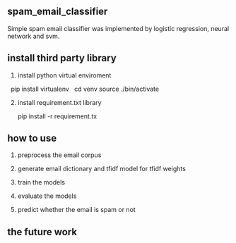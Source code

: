 ## spam_email_classifier
Simple spam email classifier was implemented by logistic regression, neural network and svm.

## install third party library
1. install python virtual enviroment

     pip install virtualenv
     cd venv
     source ./bin/activate
   
2. install requirement.txt library

     pip install -r requirement.tx

## how to use

1. preprocess the email corpus

2. generate email dictionary and tfidf model for tfidf weights

3. train the models

4. evaluate the models

5. predict whether the email is spam or not

## the future work

